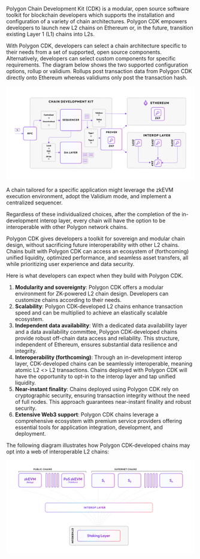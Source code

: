Polygon Chain Development Kit (CDK) is a modular, open source software toolkit for blockchain developers which supports the installation and configuration of a variety of chain architectures. Polygon CDK empowers developers to launch new L2 chains on Ethereum or, in the future, transition existing Layer 1 (L1) chains into L2s. 

With Polygon CDK, developers can select a chain architecture specific to their needs from a set of supported, open source components. Alternatively, developers can select custom components for specific requirements. The diagram below shows the two supported configuration options, rollup or validium. Rollups post transaction data from Polygon CDK directly onto Ethereum whereas validiums only post the transaction hash.

![](../img/cdk/overview-1.png)

A chain tailored for a specific application might leverage the zkEVM execution environment, adopt the Validium mode, and implement a centralized sequencer. 

Regardless of these individualized choices, after the completion of the in-development interop layer, every chain will have the option to be interoperable with other Polygon network chains.

Polygon CDK gives developers a toolkit for sovereign and modular chain design, without sacrificing future interoperability with other L2 chains. Chains built with Polygon CDK can access an ecosystem of (forthcoming) unified liquidity, optimized performance, and seamless asset transfers, all while prioritizing user experience and data security.

Here is what developers can expect when they build with Polygon CDK.

1. **Modularity and sovereignty**: Polygon CDK offers a modular environment for ZK-powered L2 chain design. Developers can customize chains according to their needs.
2. **Scalability**: Polygon CDK-developed L2 chains enhance transaction speed and can be multiplied to achieve an elastically scalable ecosystem.
3. **Independent data availability**: With a dedicated data availability layer and a data availability committee, Polygon CDK-developed chains provide robust off-chain data access and reliability. This structure, independent of Ethereum, ensures substantial data resilience and integrity.
4. **Interoperability (forthcoming)**: Through an in-development interop layer, CDK-developed chains can be seamlessly interoperable, meaning atomic L2 <> L2 transactions. Chains deployed with Polygon CDK will have the opportunity to opt-in to the interop layer and tap unified liquidity.
5. **Near-instant finality**: Chains deployed using Polygon CDK rely on cryptographic security, ensuring transaction integrity without the need of full nodes. This approach guarantees near-instant finality and robust security.
6. **Extensive Web3 support**: Polygon CDK chains leverage a comprehensive ecosystem with premium service providers offering essential tools for application integration, development, and deployment.

The following diagram illustrates how Polygon CDK-developed chains may opt into a web of interoperable L2 chains: 

![](../img/cdk/overview-2.png)